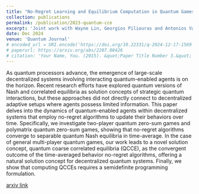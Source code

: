 ```yaml
---
title: "No-Regret Learning and Equilibrium Computation in Quantum Games"
collection: publications
permalink: /publication/2023-quantum-cce
excerpt: 'Joint work with Wayne Lin, Georgios Piliouras and Antonios Varvitsiotis'
date: Dec 2024
venue: 'Quantum Journal'
# encoded_url = URI.encode('https://doi.org/10.22331/q-2024-12-17-1569')
# paperurl: https://arxiv.org/abs/2207.08426
# citation: 'Your Name, You. (2015). &quot;Paper Title Number 3.&quot; <i>Journal 1</i>. 1(3).'
---
```

As quantum  processors advance, the emergence of large-scale decentralized systems involving interacting quantum-enabled agents is on the horizon. Recent research efforts have explored quantum versions of Nash and correlated equilibria as solution concepts of strategic quantum interactions, but these approaches did not directly connect to decentralized adaptive setups where agents possess limited information. This paper delves into the dynamics of quantum-enabled agents within decentralized systems that employ no-regret algorithms to update their behaviors over time. Specifically, we investigate two-player quantum zero-sum games and polymatrix quantum zero-sum games, showing that no-regret algorithms converge to separable quantum Nash equilibria in time-average. In the case of general multi-player quantum games, our work leads to a novel solution concept, quantum coarse correlated equilibria (QCCE), as the convergent outcome of the time-averaged behavior no-regret algorithms, offering a natural solution concept for decentralized quantum systems. Finally, we show that computing QCCEs requires a semidefinite programming formulation.
<!-- [arxiv link coming soon...](https://www.youtube.com/watch?v=FR3i0qKzRvg) -->
[arxiv link](https://doi.org/10.22331/q-2024-12-17-1569)